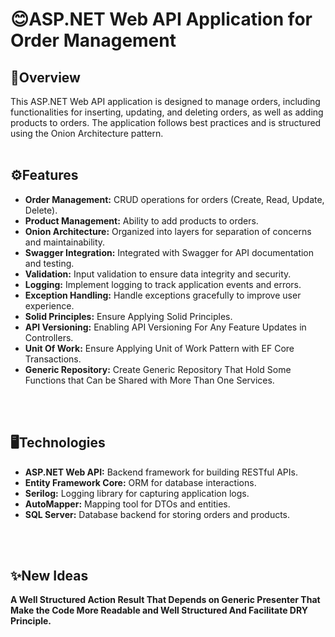 <h1>😊ASP.NET Web API Application for Order Management</h1>

<h2>📄Overview</h2>
This ASP.NET Web API application is designed to manage orders, including functionalities for inserting, updating, and deleting orders, as well as adding products to orders. The application follows best practices and is structured using the Onion Architecture pattern.
<br>
<br>

<h2>⚙️Features</h2>

* **Order Management:** CRUD operations for orders (Create, Read, Update, Delete).
* **Product Management:** Ability to add products to orders.
* **Onion Architecture:** Organized into layers for separation of concerns and maintainability.
* **Swagger Integration:** Integrated with Swagger for API documentation and testing.
* **Validation:** Input validation to ensure data integrity and security.
* **Logging:** Implement logging to track application events and errors.
* **Exception Handling:** Handle exceptions gracefully to improve user experience.
* **Solid Principles:** Ensure Applying Solid Principles.
* **API Versioning:** Enabling API Versioning For Any Feature Updates in Controllers.
* **Unit Of Work:** Ensure Applying Unit of Work Pattern with EF Core Transactions.
* **Generic Repository:** Create Generic Repository That Hold Some Functions that Can be Shared with More Than One Services.

<Br>
<br>
<h2>🖥️Technologies</h2>

* **ASP.NET Web API:** Backend framework for building RESTful APIs.
* **Entity Framework Core:** ORM for database interactions.
* **Serilog:** Logging library for capturing application logs.
* **AutoMapper:** Mapping tool for DTOs and entities.
* **SQL Server:** Database backend for storing orders and products.
<br>
<br>

<h2>✨New Ideas</h2>

**A Well Structured Action Result That Depends on Generic Presenter That Make the Code More Readable and Well Structured And Facilitate DRY Principle.**










